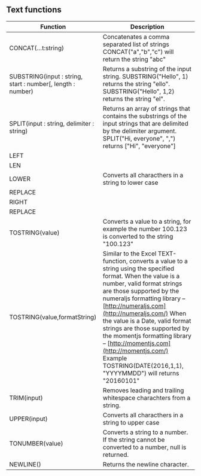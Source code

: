 ## Text functions

| Function                                                     | Description                                                                                                                                                                                                                                                                                                                                                                                                                                                                          |
| ------------------------------------------------------------ | ------------------------------------------------------------------------------------------------------------------------------------------------------------------------------------------------------------------------------------------------------------------------------------------------------------------------------------------------------------------------------------------------------------------------------------------------------------------------------------ |
| CONCAT(…t:string)                                            | Concatenates a comma separated list of strings  CONCAT("a","b","c") will return the string "abc"                                                                                                                                                                                                                                                                                                                                                                                     |
| SUBSTRING(input : string, start : number[, length : number)  | Returns a substring of the input string.  SUBSTRING("Hello", 1) returns the string "ello".  SUBSTRING("Hello", 1,2) returns the string "el".                                                                                                                                                                                                                                                                                                                                         |
| SPLIT(input : string, delimiter : string)                    | Returns an array of strings that contains the substrings of the input strings that are delimited by the delimiter argument.  SPLIT("Hi, everyone", ",") returns ["Hi", "everyone"]                                                                                                                                                                                                                                                                                                   |
| LEFT                                                         |                                                                                                                                                                                                                                                                                                                                                                                                                                                                                      |
| LEN                                                          |                                                                                                                                                                                                                                                                                                                                                                                                                                                                                      |
| LOWER                                                        | Converts all characthers in a string to lower case                                                                                                                                                                                                                                                                                                                                                                                                                                   |
| REPLACE                                                      |                                                                                                                                                                                                                                                                                                                                                                                                                                                                                      |
| RIGHT                                                        |                                                                                                                                                                                                                                                                                                                                                                                                                                                                                      |
| REPLACE                                                      |                                                                                                                                                                                                                                                                                                                                                                                                                                                                                      |
| TOSTRING(value)                                              | Converts a value to a string, for example the number 100.123 is converted to the string "100.123"                                                                                                                                                                                                                                                                                                                                                                                    |
| TOSTRING(value,formatString)                                 | Similar to the Excel TEXT-function, converts a value to a string using the specified format.  When the value is a number, valid format strings are those supported by the numeraljs formatting library – [http://numeraljs.com](http://numeraljs.com/)  When the value is a Date, valid format strings are those supported by the momentjs formatting library – [http://momentjs.com](http://momentjs.com/)   Example  TOSTRING(DATE(2016,1,1), "YYYYMMDD") will returns "20160101"  |
| TRIM(input)                                                         | Removes leading and trailing whitespace charachters from a string.                                                                                                                                                                                                                                                                                                                                                                                                                   |
| UPPER(input)                                                        | Converts all characthers in a string to upper case                                                                                                                                                                                                                                                                                                                                                                                                                                   |
| TONUMBER(value)                                                     | Converts a string to a number. If the string cannot be converted to a number, null is returned.                                                                                                                                                                                                                                                                                                                                                                                      |
| NEWLINE()                                                      | Returns the newline character.                                                                                                                                                                                                                                                                                                                                                                                                                                                       |